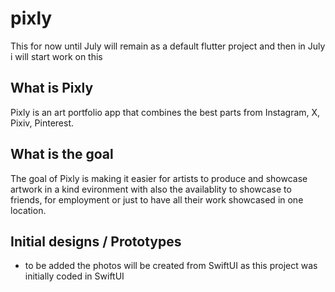 # pixly

This for now until July will remain as a default flutter project and then in July i will start work on this

## What is Pixly
Pixly is an art portfolio app that combines the best parts from Instagram, X, Pixiv, Pinterest. 


## What is the goal
The goal of Pixly is making it easier for artists to produce and showcase artwork in a kind evironment with also the availablity to showcase to friends, for employment or just to have all their work showcased in one location.

## Initial designs / Prototypes
- to be added
  the photos will be created from SwiftUI as this project was initially coded in SwiftUI

